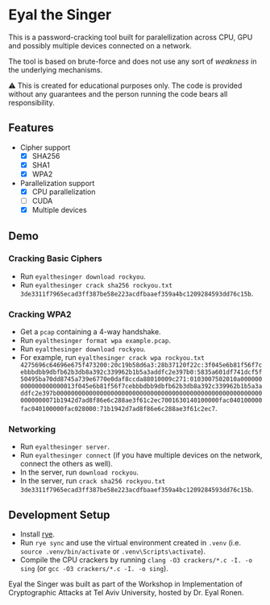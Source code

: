# Eyal the Singer

This is a password-cracking tool built for paralellization across CPU, GPU and possibly multiple devices connected on a network.

The tool is based on brute-force and does not use any sort of _weakness_ in the underlying mechanisms.

⚠️ This is created for educational purposes only. The code is provided without any guarantees and the person running the code bears all responsibility.

## Features

-   Cipher support
    -   [x] SHA256
    -   [x] SHA1
    -   [x] WPA2
-   Parallelization support
    -   [x] CPU parallelization
    -   [ ] CUDA
    -   [x] Multiple devices

## Demo

### Cracking Basic Ciphers

-   Run `eyalthesinger download rockyou`.
-   Run `eyalthesinger crack sha256 rockyou.txt 3de3311f7965ecad3ff387be58e223acdfbaaef359a4bc1209284593dd76c15b`.

### Cracking WPA2

-   Get a `pcap` containing a 4-way handshake.
-   Run `eyalthesinger format wpa example.pcap`.
-   Run `eyalthesinger download rockyou`.
-   For example, run `eyalthesinger crack wpa rockyou.txt 4275696c64696e675f473200:20c19b58d6a3:28b37120f22c:3f045e6b81f56f7cebbbdbb9dbfb62b3db8a392c339962b1b5a3addfc2e397b0:5835a601df741dcf5f50495ba70dd8745a739e6770e0daf8ccda88010009c271:0103007502010a000000000000000000013f045e6b81f56f7cebbbdbb9dbfb62b3db8a392c339962b1b5a3addfc2e397b0000000000000000000000000000000000000000000000000000000000000000071b1942d7ad8f86e6c288ae3f61c2ec7001630140100000fac040100000fac040100000fac028000:71b1942d7ad8f86e6c288ae3f61c2ec7`.

### Networking

-   Run `eyalthesinger server`.
-   Run `eyalthesinger connect` (if you have multiple devices on the network, connect the others as well).
-   In the server, run `download rockyou`.
-   In the server, run `crack sha256 rockyou.txt 3de3311f7965ecad3ff387be58e223acdfbaaef359a4bc1209284593dd76c15b`.

## Development Setup

-   Install [rye](https://rye.astral.sh/).
-   Run `rye sync` and use the virtual environment created in `.venv` (i.e. `source .venv/bin/activate` or `.venv\Scripts\activate`).
-   Compile the CPU crackers by running `clang -O3 crackers/*.c -I. -o sing` (or `gcc -O3 crackers/*.c -I. -o sing`).

Eyal the Singer was built as part of the Workshop in Implementation of Cryptographic Attacks at Tel Aviv University, hosted by Dr. Eyal Ronen.
